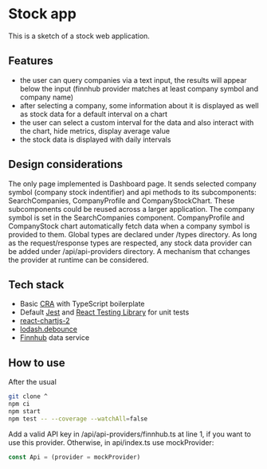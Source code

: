 # Stock app
This is a sketch of a stock web application.

## Features
- the user can query companies via a text input, the results will appear below the input (finnhub provider matches at least company symbol and company name)
- after selecting a company, some information about it is displayed as well as stock data for a default interval on a chart
- the user can select a custom interval for the data and also interact with the chart, hide metrics, display average value
- the stock data is displayed with daily intervals

## Design considerations
The only page implemented is Dashboard page. It sends selected company symbol (company stock indentifier) and api methods to its subcomponents: SearchCompanies, CompanyProfile and CompanyStockChart. These subcomponents could be reused across a larger application.
The company symbol is set in the SearchCompanies component.
CompanyProfile and CompanyStock chart automatically fetch data when a company symbol is provided to them.
Global types are declared under /types directory. As long as the request/response types are respected, any stock data provider can be added under /api/api-providers directory. A mechanism that cchanges the provider at runtime can be considered.

## Tech stack
- Basic [CRA](https://create-react-app.dev/) with TypeScript boilerplate
- Default [Jest](https://jestjs.io/) and [React Testing Library](https://testing-library.com/docs/react-testing-library/intro/) for unit tests
- [react-chartjs-2](https://www.npmjs.com/package/react-chartjs-2) 
- [lodash.debounce](https://lodash.com/docs/4.17.15#debounce)
- [Finnhub](https://finnhub.io/) data service

## How to use
After the usual
```sh
git clone ^
npm ci
npm start
npm test -- --coverage --watchAll=false
```
Add a valid API key in /api/api-providers/finnhub.ts at line 1, if you want to use this provider. Otherwise, in api/index.ts use mockProvider:

```ts
const Api = (provider = mockProvider)
```